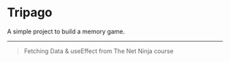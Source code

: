 # Tripago

A simple project to build a memory game.

---

> Fetching Data & useEffect from The Net Ninja course

